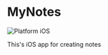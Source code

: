 # MyNotes

![Platform iOS](https://img.shields.io/badge/platform-iOS-blue.svg)

This's iOS app for creating notes
